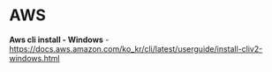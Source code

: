 # AWS

**Aws cli install - Windows** - https://docs.aws.amazon.com/ko_kr/cli/latest/userguide/install-cliv2-windows.html
 
